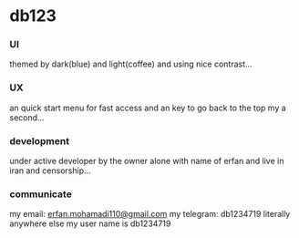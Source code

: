 # db123
### UI
themed by dark(blue) and light(coffee) and using nice contrast...
### UX
an quick start menu for fast access and an key to go back to the top my a second...
### development
under active developer by the owner alone with name of erfan and live in iran and censorship...
### communicate
my email: erfan.mohamadi110@gmail.com
my telegram: db1234719
literally anywhere else my user name is db1234719
